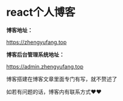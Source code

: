# react个人博客

**博客地址：**

https://zhengyufang.top

**博客后台管理系统地址：**

https://admin.zhengyufang.top

博客搭建在博客文章里面专门有写，就不赘述了

如若有问题的话，博客内有联系方式❤️❤️